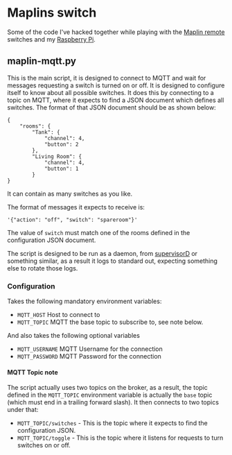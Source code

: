 # Maplins switch

Some of the code I've hacked together while playing with the [Maplin remote](http://www.maplin.co.uk/p/remote-controlled-mains-sockets-5-pack-n38hn)
switches and my [Raspberry Pi](http://www.raspberrypi.org/).

## maplin-mqtt.py

This is the main script, it is designed to connect to MQTT and wait for messages requesting a switch is turned on or off. It is designed to configure itself to know about all possible switches. It does this by connecting to a topic on MQTT, where it expects to find a JSON document which defines all switches. The format of that JSON document should be as shown below:

```
{
    "rooms": {
        "Tank": {
            "channel": 4,
            "button": 2
        },
        "Living Room": {
            "channel": 4,
            "button": 1
        }
}
```

It can contain as many switches as you like.

The format of messages it expects to receive is:

```
'{"action": "off", "switch": "spareroom"}'
```

The value of `switch` must match one of the rooms defined in the configuration JSON document.

The script is designed to be run as a daemon, from [supervisorD](http://supervisord.org/) or something similar, as a result it logs to standard out, expecting something else to rotate those logs.

### Configuration

Takes the following mandatory environment variables:

* `MQTT_HOST` Host to connect to
* `MQTT_TOPIC` MQTT the base topic to subscribe to, see note below.

And also takes the following optional variables

* `MQTT_USERNAME` MQTT Username for the connection
* `MQTT_PASSWORD` MQTT Password for the connection

#### MQTT Topic note

The script actually uses two topics on the broker, as a result, the topic defined in the `MQTT_TOPIC` environment variable is actually the `base` topic (which must end in a trailing forward slash). It then connects to two topics under that:

* `MQTT_TOPIC/switches` - This is the topic where it expects to find the configuration JSON.
* `MQTT_TOPIC/toggle` - This is the topic where it listens for requests to turn switches on or off.
